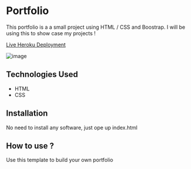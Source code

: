 # Portfolio

This portfolio is a a small project using HTML / CSS and Boostrap. I will be using this to show case my projects !

[Live Heroku Deployment](https://portfolio-ghaiyur.herokuapp.com/)

![image](https://user-images.githubusercontent.com/67789350/109466248-78c4af80-7a8f-11eb-930f-ce15f5b6dca3.png)

## Technologies Used

* HTML
* CSS

## Installation

No need to install any software, just ope up index.html

## How to use ?

Use this template to build your own portfolio 
